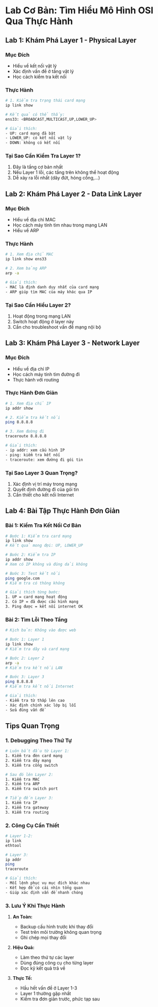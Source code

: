 # Lab Cơ Bản: Tìm Hiểu Mô Hình OSI Qua Thực Hành

## Lab 1: Khám Phá Layer 1 - Physical Layer

### Mục Đích
- Hiểu về kết nối vật lý
- Xác định vấn đề ở tầng vật lý
- Học cách kiểm tra kết nối

### Thực Hành
```bash
# 1. Kiểm tra trạng thái card mạng
ip link show

# Kết quả có thể thấy:
ens33: <BROADCAST,MULTICAST,UP,LOWER_UP>

# Giải thích:
- UP: card mạng đã bật
- LOWER_UP: có kết nối vật lý
- DOWN: không có kết nối
```

### Tại Sao Cần Kiểm Tra Layer 1?
1. Đây là tầng cơ bản nhất
2. Nếu Layer 1 lỗi, các tầng trên không thể hoạt động
3. Dễ xảy ra lỗi nhất (dây đứt, hỏng cổng,...)

## Lab 2: Khám Phá Layer 2 - Data Link Layer

### Mục Đích
- Hiểu về địa chỉ MAC
- Học cách máy tính tìm nhau trong mạng LAN
- Hiểu về ARP

### Thực Hành
```bash
# 1. Xem địa chỉ MAC
ip link show ens33

# 2. Xem bảng ARP
arp -a

# Giải thích:
- MAC là định danh duy nhất của card mạng
- ARP giúp tìm MAC của máy khác qua IP
```

### Tại Sao Cần Hiểu Layer 2?
1. Hoạt động trong mạng LAN
2. Switch hoạt động ở layer này
3. Cần cho troubleshoot vấn đề mạng nội bộ

## Lab 3: Khám Phá Layer 3 - Network Layer

### Mục Đích
- Hiểu về địa chỉ IP
- Học cách máy tính tìm đường đi
- Thực hành với routing

### Thực Hành Đơn Giản
```bash
# 1. Xem địa chỉ IP
ip addr show

# 2. Kiểm tra kết nối
ping 8.8.8.8

# 3. Xem đường đi
traceroute 8.8.8.8

# Giải thích:
- ip addr: xem cấu hình IP
- ping: kiểm tra kết nối
- traceroute: xem đường đi gói tin
```

### Tại Sao Layer 3 Quan Trọng?
1. Xác định vị trí máy trong mạng
2. Quyết định đường đi của gói tin
3. Cần thiết cho kết nối Internet

## Lab 4: Bài Tập Thực Hành Đơn Giản

### Bài 1: Kiểm Tra Kết Nối Cơ Bản
```bash
# Bước 1: Kiểm tra card mạng
ip link show
# Kết quả mong đợi: UP, LOWER_UP

# Bước 2: Kiểm tra IP
ip addr show
# Xem có IP không và đúng dải không

# Bước 3: Test kết nối
ping google.com
# Kiểm tra có thông không

# Giải thích từng bước:
1. UP = card mạng hoạt động
2. Có IP = đã được cấu hình mạng
3. Ping được = kết nối internet OK
```

### Bài 2: Tìm Lỗi Theo Tầng
```bash
# Kịch bản: Không vào được web

# Bước 1: Layer 1
ip link show
# Kiểm tra dây và card mạng

# Bước 2: Layer 2
arp -a
# Kiểm tra kết nối LAN

# Bước 3: Layer 3
ping 8.8.8.8
# Kiểm tra kết nối Internet

# Giải thích:
- Kiểm tra từ thấp lên cao
- Xác định chính xác lớp bị lỗi
- Sửa đúng vấn đề
```

## Tips Quan Trọng

### 1. Debugging Theo Thứ Tự
```bash
# Luôn bắt đầu từ Layer 1:
1. Kiểm tra đèn card mạng
2. Kiểm tra dây mạng
3. Kiểm tra cổng switch

# Sau đó lên Layer 2:
1. Kiểm tra MAC
2. Kiểm tra ARP
3. Kiểm tra switch port

# Tiếp đến Layer 3:
1. Kiểm tra IP
2. Kiểm tra gateway
3. Kiểm tra routing
```

### 2. Công Cụ Cần Thiết
```bash
# Layer 1-2:
ip link
ethtool

# Layer 3:
ip addr
ping
traceroute

# Giải thích:
- Mỗi lệnh phục vụ mục đích khác nhau
- Kết hợp để có cái nhìn tổng quan
- Giúp xác định vấn đề nhanh chóng
```

### 3. Lưu Ý Khi Thực Hành

1. **An Toàn:**
   - Backup cấu hình trước khi thay đổi
   - Test trên môi trường không quan trọng
   - Ghi chép mọi thay đổi

2. **Hiệu Quả:**
   - Làm theo thứ tự các layer
   - Dùng đúng công cụ cho từng layer
   - Đọc kỹ kết quả trả về

3. **Thực Tế:**
   - Hầu hết vấn đề ở Layer 1-3
   - Layer 1 thường gặp nhất
   - Kiểm tra đơn giản trước, phức tạp sau

